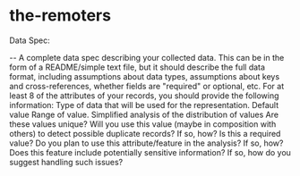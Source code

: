 # the-remoters

Data Spec:

--
A complete data spec describing your collected data. This can be in the form of a README/simple text file, but it should describe the full data format, including assumptions about data types, assumptions about keys and cross-references, whether fields are "required" or optional, etc. For at least 8 of the attributes of your records, you should provide the following information:
Type of data that will be used for the representation.
Default value
Range of value.
Simplified analysis of the distribution of values
Are these values unique?
Will you use this value (maybe in composition with others) to detect possible duplicate records? If so, how?
Is this a required value?
Do you plan to use this attribute/feature in the analysis? If so, how?
Does this feature include potentially sensitive information? If so, how do you suggest handling such issues?

